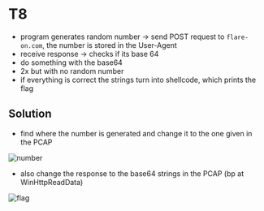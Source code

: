 # T8

- program generates random number -> send POST request to `flare-on.com`, the number is stored in the User-Agent
- receive response -> checks if its base 64 
- do something with the base64
- 2x but with no random number
- if everything is correct the strings turn into shellcode, which prints the flag

## Solution

- find where the number is generated and change it to the one given in the PCAP

![number](https://user-images.githubusercontent.com/97342354/201474121-83313fa1-dbd8-475e-99d3-f8a0f1010539.PNG)


- also change the response to the base64 strings in the PCAP (bp at WinHttpReadData)


![flag](https://user-images.githubusercontent.com/97342354/201474458-236f32b0-9a0c-421b-ae30-1a85bde80bb7.png)
